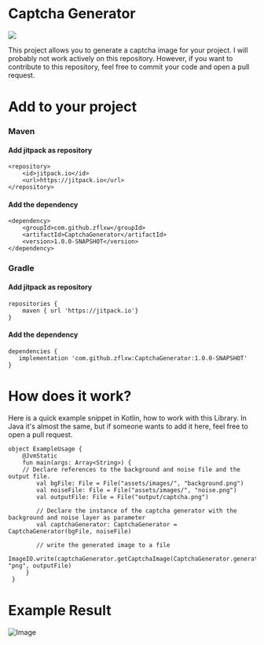 # Captcha Generator

[![](https://jitpack.io/v/zFlxw/CaptchaGenerator.svg)](https://jitpack.io/#zFlxw/CaptchaGenerator)

This project allows you to generate a captcha image for your project. I will probably not work actively on this repository. However, if you want to contribute to this repository, feel free to commit your code and open a pull request. 

# Add to your project
### Maven

 #### Add jitpack as repository

    <repository>
		<id>jitpack.io</id>
		<url>https://jitpack.io</url>
    </repository>

#### Add the dependency

    <dependency>
	    <groupId>com.github.zflxw</groupId>
	    <artifactId>CaptchaGenerator</artifactId>
	    <version>1.0.0-SNAPSHOT</version>
    </dependency>

### Gradle
#### Add jitpack as repository
    repositories {
        maven { url 'https://jitpack.io'}
    }
#### Add the dependency
    dependencies {
       implementation 'com.github.zflxw:CaptchaGenerator:1.0.0-SNAPSHOT'
    }

# How does it work?
Here is a quick example snippet in Kotlin, how to work with this Library. In Java it's almost the same, but if someone wants to add it here, feel free to open a pull request.

    object ExampleUsage {
	    @JvmStatic  
	    fun main(args: Array<String>) {  
		// Declare references to the background and noise file and the output file.  
	        val bgFile: File = File("assets/images/", "background.png")  
	        val noiseFile: File = File("assets/images/", "noise.png")  
	        val outputFile: File = File("output/captcha.png")  
      
	        // Declare the instance of the captcha generator with the background and noise layer as parameter  
	        val captchaGenerator: CaptchaGenerator = CaptchaGenerator(bgFile, noiseFile)  
      
	        // write the generated image to a file  
	        ImageIO.write(captchaGenerator.getCaptchaImage(CaptchaGenerator.generateCode()), "png", outputFile)  
	     }
     }

# Example Result

![Image](https://cdn.discordapp.com/attachments/732701889283489862/819332726536011837/captcha.png)
